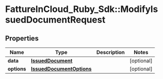 # FattureInCloud_Ruby_Sdk::ModifyIssuedDocumentRequest

## Properties

| Name | Type | Description | Notes |
| ---- | ---- | ----------- | ----- |
| **data** | [**IssuedDocument**](IssuedDocument.md) |  | [optional] |
| **options** | [**IssuedDocumentOptions**](IssuedDocumentOptions.md) |  | [optional] |

